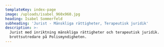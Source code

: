 ```yaml
---
templateKey: index-page
image: /uploads/isabel_960x960.jpg
heading: Isabel Sommerfeld
subheading: 'Jurist - Mänskliga rättigheter, Terapeutisk juridik'
description: >-
  Jurist med inriktning mänskliga rättigheter och terapeutisk juridik. Civil
  brottsutredare på Polismyndigheten.
---
```

